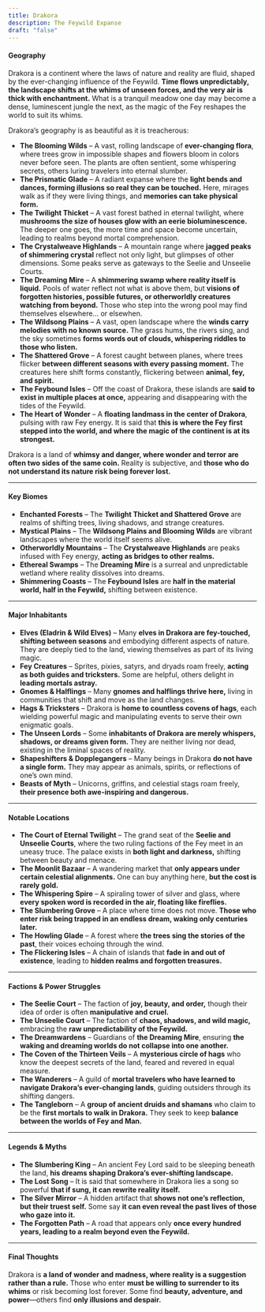 ```yaml
---
title: Drakora
description: The Feywild Expanse
draft: "false"
---
```


#### **Geography**

Drakora is a continent where the laws of nature and reality are fluid, shaped by the ever-changing influence of the Feywild. **Time flows unpredictably, the landscape shifts at the whims of unseen forces, and the very air is thick with enchantment.** What is a tranquil meadow one day may become a dense, luminescent jungle the next, as the magic of the Fey reshapes the world to suit its whims.

Drakora’s geography is as beautiful as it is treacherous:

- **The Blooming Wilds** – A vast, rolling landscape of **ever-changing flora**, where trees grow in impossible shapes and flowers bloom in colors never before seen. The plants are often sentient, some whispering secrets, others luring travelers into eternal slumber.
- **The Prismatic Glade** – A radiant expanse where the **light bends and dances, forming illusions so real they can be touched.** Here, mirages walk as if they were living things, and **memories can take physical form.**
- **The Twilight Thicket** – A vast forest bathed in eternal twilight, where **mushrooms the size of houses glow with an eerie bioluminescence.** The deeper one goes, the more time and space become uncertain, leading to realms beyond mortal comprehension.
- **The Crystalweave Highlands** – A mountain range where **jagged peaks of shimmering crystal** reflect not only light, but glimpses of other dimensions. Some peaks serve as gateways to the Seelie and Unseelie Courts.
- **The Dreaming Mire** – A **shimmering swamp where reality itself is liquid.** Pools of water reflect not what is above them, but **visions of forgotten histories, possible futures, or otherworldly creatures watching from beyond.** Those who step into the wrong pool may find themselves elsewhere… or elsewhen.
- **The Wildsong Plains** – A vast, open landscape where the **winds carry melodies with no known source.** The grass hums, the rivers sing, and the sky sometimes **forms words out of clouds, whispering riddles to those who listen.**
- **The Shattered Grove** – A forest caught between planes, where trees flicker **between different seasons with every passing moment.** The creatures here shift forms constantly, flickering between **animal, fey, and spirit.**
- **The Feybound Isles** – Off the coast of Drakora, these islands are **said to exist in multiple places at once,** appearing and disappearing with the tides of the Feywild.
- **The Heart of Wonder** – A **floating landmass in the center of Drakora**, pulsing with raw Fey energy. It is said that **this is where the Fey first stepped into the world, and where the magic of the continent is at its strongest.**

Drakora is a land of **whimsy and danger, where wonder and terror are often two sides of the same coin.** Reality is subjective, and **those who do not understand its nature risk being forever lost.**

---

#### **Key Biomes**

- **Enchanted Forests** – The **Twilight Thicket and Shattered Grove** are realms of shifting trees, living shadows, and strange creatures.
- **Mystical Plains** – The **Wildsong Plains and Blooming Wilds** are vibrant landscapes where the world itself seems alive.
- **Otherworldly Mountains** – The **Crystalweave Highlands** are peaks infused with Fey energy, **acting as bridges to other realms.**
- **Ethereal Swamps** – The **Dreaming Mire** is a surreal and unpredictable wetland where reality dissolves into dreams.
- **Shimmering Coasts** – The **Feybound Isles** are **half in the material world, half in the Feywild,** shifting between existence.

---

#### **Major Inhabitants**

- **Elves (Eladrin & Wild Elves)** – Many **elves in Drakora are fey-touched, shifting between seasons** and embodying different aspects of nature. They are deeply tied to the land, viewing themselves as part of its living magic.
- **Fey Creatures** – Sprites, pixies, satyrs, and dryads roam freely, **acting as both guides and tricksters.** Some are helpful, others delight in **leading mortals astray.**
- **Gnomes & Halflings** – Many **gnomes and halflings thrive here,** living in communities that shift and move as the land changes.
- **Hags & Tricksters** – Drakora is **home to countless covens of hags**, each wielding powerful magic and manipulating events to serve their own enigmatic goals.
- **The Unseen Lords** – Some **inhabitants of Drakora are merely whispers, shadows, or dreams given form.** They are neither living nor dead, existing in the liminal spaces of reality.
- **Shapeshifters & Dopplegangers** – Many beings in Drakora **do not have a single form.** They may appear as animals, spirits, or reflections of one’s own mind.
- **Beasts of Myth** – Unicorns, griffins, and celestial stags roam freely, **their presence both awe-inspiring and dangerous.**

---

#### **Notable Locations**

- **The Court of Eternal Twilight** – The grand seat of the **Seelie and Unseelie Courts**, where the two ruling factions of the Fey meet in an uneasy truce. The palace exists in **both light and darkness,** shifting between beauty and menace.
- **The Moonlit Bazaar** – A wandering market that **only appears under certain celestial alignments.** One can buy anything here, **but the cost is rarely gold.**
- **The Whispering Spire** – A spiraling tower of silver and glass, where **every spoken word is recorded in the air, floating like fireflies.**
- **The Slumbering Grove** – A place where time does not move. **Those who enter risk being trapped in an endless dream, waking only centuries later.**
- **The Howling Glade** – A forest where **the trees sing the stories of the past**, their voices echoing through the wind.
- **The Flickering Isles** – A chain of islands that **fade in and out of existence**, leading to **hidden realms and forgotten treasures.**

---

#### **Factions & Power Struggles**

- **The Seelie Court** – The faction of **joy, beauty, and order,** though their idea of order is often **manipulative and cruel.**
- **The Unseelie Court** – The faction of **chaos, shadows, and wild magic,** embracing the **raw unpredictability of the Feywild.**
- **The Dreamwardens** – Guardians of **the Dreaming Mire**, ensuring **the waking and dreaming worlds do not collapse into one another.**
- **The Coven of the Thirteen Veils** – A **mysterious circle of hags** who know the deepest secrets of the land, feared and revered in equal measure.
- **The Wanderers** – A guild of **mortal travelers who have learned to navigate Drakora’s ever-changing lands**, guiding outsiders through its shifting dangers.
- **The Tangleborn** – A **group of ancient druids and shamans** who claim to be the **first mortals to walk in Drakora.** They seek to keep **balance between the worlds of Fey and Man.**

---

#### **Legends & Myths**

- **The Slumbering King** – An ancient Fey Lord said to be sleeping beneath the land, **his dreams shaping Drakora’s ever-shifting landscape.**
- **The Lost Song** – It is said that somewhere in Drakora lies a song so powerful **that if sung, it can rewrite reality itself.**
- **The Silver Mirror** – A hidden artifact that **shows not one’s reflection, but their truest self.** Some say **it can even reveal the past lives of those who gaze into it.**
- **The Forgotten Path** – A road that appears only **once every hundred years, leading to a realm beyond even the Feywild.**

---

#### **Final Thoughts**

Drakora is **a land of wonder and madness, where reality is a suggestion rather than a rule.** Those who enter **must be willing to surrender to its whims** or risk becoming lost forever. Some find **beauty, adventure, and power**—others find **only illusions and despair.**